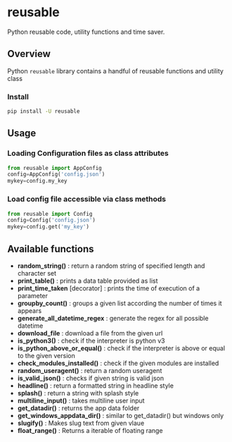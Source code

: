 # reusable
Python reusable code, utility functions and time saver.

## Overview
Python `reusable` library contains a handful of reusable functions and utility class

### Install

```bash
pip install -U reusable
```

## Usage
### Loading Configuration files as class attributes

```python
from reusable import AppConfig
config=AppConfig('config.json')
mykey=config.my_key
```
### Load config file accessible via class methods

```python
from reusable import Config
config=Config('config.json')
mykey=config.get('my_key')
```

## Available functions
- **random_string()** : return a random string of specified length and character set
- **print_table()** : prints a data table provided as list
- **print_time_taken** [decorator] : prints the time of execution of a parameter
- **groupby_count()** : groups a given list according the number of times it appears
- **generate_all_datetime_regex** : generate the regex for all possible datetime
- **download_file** : download a file from the given url
- **is_python3()** : check if the interpreter is python v3
- **is_python_above_or_equal()** : check if the interpreter is above or equal to the given version
- **check_modules_installed()** : check if the given modules are installed
- **random_useragent()** : return a random useragent
- **is_valid_json()** : checks if given string is valid json
- **headline()** : return a formatted string in headline style
- **splash()** : return a string with splash style
- **multiline_input()** : takes multiline user input
- **get_datadir()** : returns the app data folder
- **get_windows_appdata_dir()** : similar to get_datadir() but windows only
- **slugify()** : Makes slug text from given vlaue
- **float_range()** : Returns a iterable of floating range